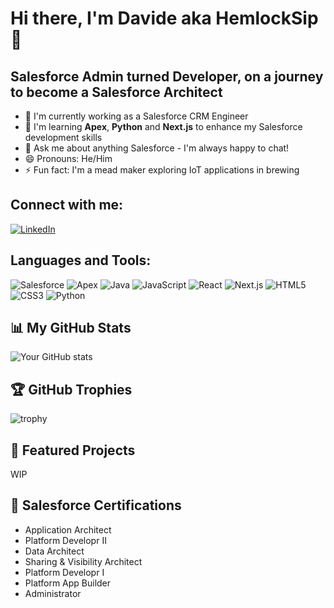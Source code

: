# Hi there, I'm Davide aka HemlockSip 👋

## Salesforce Admin turned Developer, on a journey to become a Salesforce Architect

- 🔭 I'm currently working as a Salesforce CRM Engineer 
- 🌱 I'm learning **Apex**, **Python** and **Next.js** to enhance my Salesforce development skills
- 💬 Ask me about anything Salesforce - I'm always happy to chat!
- 😄 Pronouns: He/Him
- ⚡ Fun fact: I'm a mead maker exploring IoT applications in brewing

## Connect with me:
[![LinkedIn](https://img.shields.io/badge/LinkedIn-0077B5?style=for-the-badge&logo=linkedin&logoColor=white)](https://www.linkedin.com/in/davidetansini)

## Languages and Tools:
![Salesforce](https://img.shields.io/badge/Salesforce-00A1E0?style=for-the-badge&logo=Salesforce&logoColor=white)
![Apex](https://img.shields.io/badge/Apex-00A1E0?style=for-the-badge&logo=Salesforce&logoColor=white)
![Java](https://img.shields.io/badge/Java-ED8B00?style=for-the-badge&logo=java&logoColor=white)
![JavaScript](https://img.shields.io/badge/JavaScript-F7DF1E?style=for-the-badge&logo=javascript&logoColor=black)
![React](https://img.shields.io/badge/React-20232A?style=for-the-badge&logo=react&logoColor=61DAFB)
![Next.js](https://img.shields.io/badge/Next.js-000000?style=for-the-badge&logo=next.js&logoColor=white)
![HTML5](https://img.shields.io/badge/HTML5-E34F26?style=for-the-badge&logo=html5&logoColor=white)
![CSS3](https://img.shields.io/badge/CSS3-1572B6?style=for-the-badge&logo=css3&logoColor=white)
![Python](https://img.shields.io/badge/Python-3776AB?style=for-the-badge&logo=python&logoColor=white)

## 📊 My GitHub Stats
![Your GitHub stats](https://github-readme-stats.vercel.app/api?username=HemlockSip&show_icons=true&theme=radical)

## 🏆 GitHub Trophies
![trophy](https://github-profile-trophy.vercel.app/?username=HemlockSip&theme=nord)

## 🚀 Featured Projects
WIP

## 📜 Salesforce Certifications
- Application Architect
- Platform Developr II
- Data Architect
- Sharing & Visibility Architect
- Platform Developr I
- Platform App Builder
- Administrator
